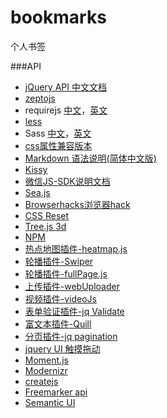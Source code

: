 # bookmarks
个人书签

###API
+ [jQuery API 中文文档](http://www.css88.com/jqapi-1.9/)
+ [zeptojs](http://zeptojs.com/)
+ requirejs [中文](http://www.requirejs.cn/)，[英文](http://www.requirejs.org/)
+ [less](http://www.lesscss.net/)
+ Sass [中文](http://sass-guidelin.es/zh/)，[英文](http://sass-guidelin.es/)
+ [css属性兼容版本](http://caniuse.com/)
+ [Markdown 语法说明(简体中文版)](http://wowubuntu.com/markdown/)
+ [Kissy](http://docs.kissyui.com/)
+ [微信JS-SDK说明文档](http://mp.weixin.qq.com/wiki/7/aaa137b55fb2e0456bf8dd9148dd613f.html)
+ [Sea.js](http://seajs.org/docs/#intro)
+ [Browserhacks浏览器hack](http://browserhacks.com/)
+ [CSS Reset](http://cssreset.com/)
+ [Tree.js 3d](http://threejs.org/examples/css3d_periodictable.html)
+ [NPM](https://www.npmjs.com/)
+ [热点地图插件-heatmap.js](http://www.patrick-wied.at/static/heatmapjs/)
+ [轮播插件-Swiper](http://www.idangero.us/swiper/api/)
+ [轮播插件-fullPage.js](https://github.com/alvarotrigo/fullPage.js)
+ [上传插件-webUploader](http://fex.baidu.com/webuploader/doc/index.html)
+ [视频插件-videoJs](http://videojs.com/)
+ [表单验证插件-jq Validate](http://jqueryvalidation.org/validate)
+ [富文本插件-Quill](http://quilljs.com/docs/api/)
+ [分页插件-jq pagination](http://www.xarg.org/2011/09/jquery-pagination-revised/#1)
+ [jquery UI 触摸拖动](http://touchpunch.furf.com/)
+ [Moment.js](http://momentjs.com/)
+ [Modernizr](https://modernizr.com/)
+ [createjs](http://createjs.com/)
+ [Freemarker api](http://www.kerneler.com/freemarker2.3.23/)
+ [Semantic UI](http://semantic-ui.com/)
